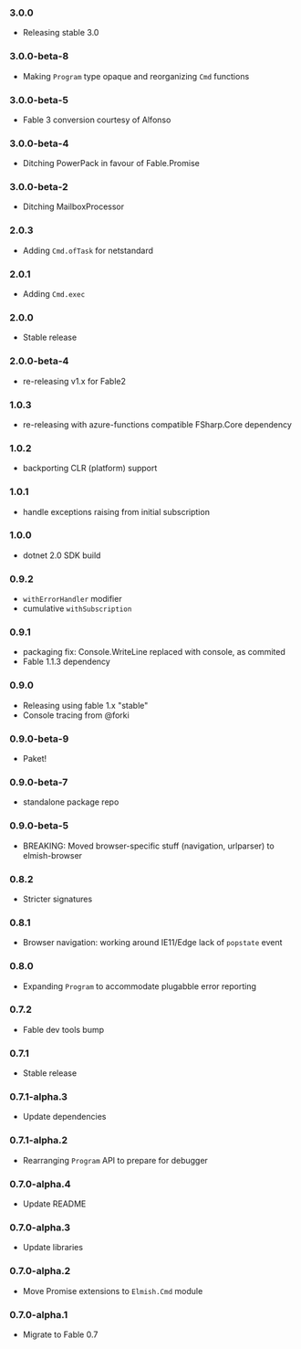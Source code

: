 ### 3.0.0

* Releasing stable 3.0

### 3.0.0-beta-8

* Making `Program` type opaque and reorganizing `Cmd` functions

### 3.0.0-beta-5

* Fable 3 conversion courtesy of Alfonso

### 3.0.0-beta-4

* Ditching PowerPack in favour of Fable.Promise

### 3.0.0-beta-2

* Ditching MailboxProcessor

### 2.0.3

* Adding `Cmd.ofTask` for netstandard

### 2.0.1

* Adding `Cmd.exec`

### 2.0.0

* Stable release

### 2.0.0-beta-4

* re-releasing v1.x for Fable2

### 1.0.3

* re-releasing with azure-functions compatible FSharp.Core dependency

### 1.0.2

* backporting CLR (platform) support

### 1.0.1

* handle exceptions raising from initial subscription

### 1.0.0

* dotnet 2.0 SDK build

### 0.9.2

* `withErrorHandler` modifier
* cumulative `withSubscription`

### 0.9.1

* packaging fix: Console.WriteLine replaced with console, as commited
* Fable 1.1.3 dependency

### 0.9.0

* Releasing using fable 1.x "stable"
* Console tracing from @forki

### 0.9.0-beta-9

* Paket!

### 0.9.0-beta-7

* standalone package repo

### 0.9.0-beta-5

* BREAKING: Moved browser-specific stuff (navigation, urlparser) to elmish-browser

### 0.8.2

* Stricter signatures

### 0.8.1

* Browser navigation: working around IE11/Edge lack of `popstate` event

### 0.8.0

* Expanding `Program` to accommodate plugabble error reporting

### 0.7.2

* Fable dev tools bump

### 0.7.1

* Stable release

### 0.7.1-alpha.3

* Update dependencies

### 0.7.1-alpha.2

* Rearranging `Program` API to prepare for debugger

### 0.7.0-alpha.4

* Update README

### 0.7.0-alpha.3

* Update libraries

### 0.7.0-alpha.2

* Move Promise extensions to `Elmish.Cmd` module

### 0.7.0-alpha.1

* Migrate to Fable 0.7
